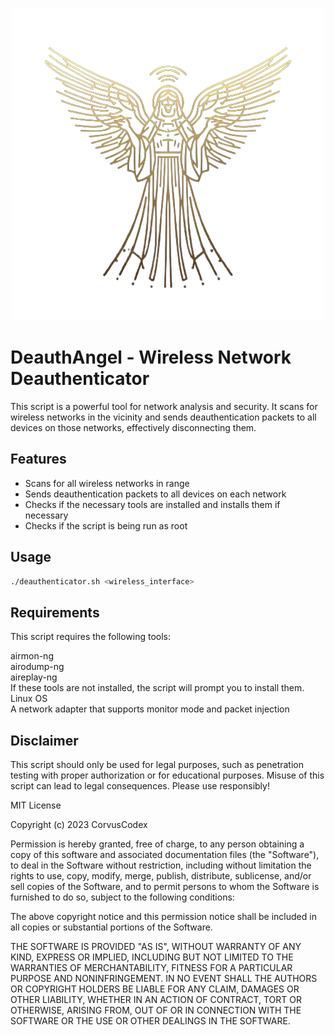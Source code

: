 <p align="center">
  <img src="https://github.com/CorvusCodex/DeauthAngel/blob/main/deauthangel.png?raw=true">
</p>

# DeauthAngel - Wireless Network Deauthenticator

This script is a powerful tool for network analysis and security. It scans for wireless networks in the vicinity and sends deauthentication packets to all devices on those networks, effectively disconnecting them.

## Features

- Scans for all wireless networks in range
- Sends deauthentication packets to all devices on each network
- Checks if the necessary tools are installed and installs them if necessary
- Checks if the script is being run as root

## Usage

```bash
./deauthenticator.sh <wireless_interface>
```
## Requirements
This script requires the following tools:

airmon-ng <br>
airodump-ng <br>
aireplay-ng <br>
If these tools are not installed, the script will prompt you to install them.  <br>
Linux OS <br>
A network adapter that supports monitor mode and packet injection

## Disclaimer
This script should only be used for legal purposes, such as penetration testing with proper authorization or for educational purposes. Misuse of this script can lead to legal consequences. Please use responsibly!

MIT License

Copyright (c) 2023 CorvusCodex

Permission is hereby granted, free of charge, to any person obtaining a copy
of this software and associated documentation files (the "Software"), to deal
in the Software without restriction, including without limitation the rights
to use, copy, modify, merge, publish, distribute, sublicense, and/or sell
copies of the Software, and to permit persons to whom the Software is
furnished to do so, subject to the following conditions:

The above copyright notice and this permission notice shall be included in all
copies or substantial portions of the Software.

THE SOFTWARE IS PROVIDED "AS IS", WITHOUT WARRANTY OF ANY KIND, EXPRESS OR
IMPLIED, INCLUDING BUT NOT LIMITED TO THE WARRANTIES OF MERCHANTABILITY,
FITNESS FOR A PARTICULAR PURPOSE AND NONINFRINGEMENT. IN NO EVENT SHALL THE
AUTHORS OR COPYRIGHT HOLDERS BE LIABLE FOR ANY CLAIM, DAMAGES OR OTHER
LIABILITY, WHETHER IN AN ACTION OF CONTRACT, TORT OR OTHERWISE, ARISING FROM,
OUT OF OR IN CONNECTION WITH THE SOFTWARE OR THE USE OR OTHER DEALINGS IN THE
SOFTWARE.
